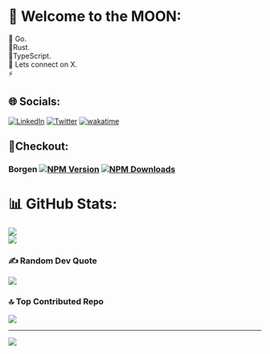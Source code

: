# 💫 Welcome to the MOON:
🚀 Go.<br> 🦀Rust. <br>🔢TypeScript.<br>💬 Lets connect on X.<br>⚡


## 🌐 Socials:
[![LinkedIn](https://img.shields.io/badge/LinkedIn-%230077B5.svg?logo=linkedin&logoColor=white)](https://www.linkedin.com/in/devabel) [![Twitter](https://img.shields.io/badge/Twitter-%231DA1F2.svg?logo=Twitter&logoColor=white)](http://twitter.com/misiochaabel) [![wakatime](https://wakatime.com/badge/user/67d64ca7-b8ce-43f1-b177-338ea51c2f6f.svg)](https://wakatime.com/@67d64ca7-b8ce-43f1-b177-338ea51c2f6f)

## 🚀Checkout:
  
### Borgen  [![NPM Version][npm-version-image]][npm-url] [![NPM Downloads][npm-downloads-image]][npm-url]

# 📊 GitHub Stats:
![](https://github-readme-stats.vercel.app/api?username=codedwells&theme=dark&hide_border=false&include_all_commits=true&count_private=true)<br/>
![](https://github-readme-streak-stats.herokuapp.com/?user=codedwells&theme=dark&hide_border=false)<br/>

### ✍️ Random Dev Quote
![](https://quotes-github-readme.vercel.app/api?type=horizontal&theme=radical)

### 🔝 Top Contributed Repo
![](https://github-contributor-stats.vercel.app/api?username=codedwells&limit=5&theme=dark&combine_all_yearly_contributions=true)

---
[![](https://visitcount.itsvg.in/api?id=codedwells&icon=0&color=0)](https://visitcount.itsvg.in)

[npm-downloads-image]: https://badgen.net/npm/dm/borgen
[npm-url]: https://npmjs.org/package/borgen
[npm-version-image]: https://badgen.net/npm/v/borgen

<!-- Proudly created with GPRM ( https://gprm.itsvg.in ) -->
